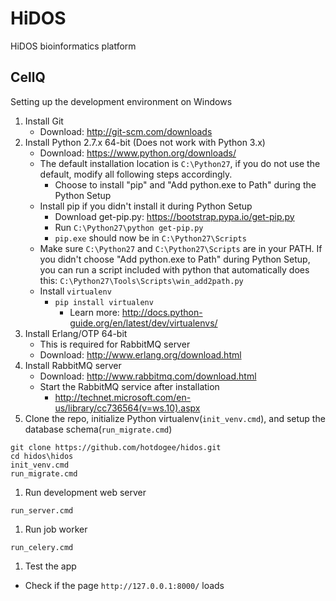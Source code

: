 # HiDOS
HiDOS bioinformatics platform
## CellQ
Setting up the development environment on Windows
1. Install Git
   * Download: http://git-scm.com/downloads
1. Install Python 2.7.x 64-bit (Does not work with Python 3.x)
   * Download: https://www.python.org/downloads/
   * The default installation location is `C:\Python27`, if you do not use the default, modify all following steps accordingly.
     * Choose to install "pip" and "Add python.exe to Path" during the Python Setup
   * Install pip if you didn't install it during Python Setup
     * Download get-pip.py: https://bootstrap.pypa.io/get-pip.py
     * Run `C:\Python27\python get-pip.py`
     * `pip.exe` should now be in `C:\Python27\Scripts`
   * Make sure `C:\Python27` and `C:\Python27\Scripts` are in your PATH. If you didn't choose "Add python.exe to Path" during Python Setup, you can run a script included with python that automatically does this: `C:\Python27\Tools\Scripts\win_add2path.py`
   * Install `virtualenv`
     * `pip install virtualenv`
       * Learn more: http://docs.python-guide.org/en/latest/dev/virtualenvs/
1. Install Erlang/OTP 64-bit
   * This is required for RabbitMQ server
   * Download: http://www.erlang.org/download.html
1. Install RabbitMQ server
   * Download: http://www.rabbitmq.com/download.html
   * Start the RabbitMQ service after installation
     * http://technet.microsoft.com/en-us/library/cc736564(v=ws.10).aspx
1. Clone the repo, initialize Python virtualenv(`init_venv.cmd`), and setup the database schema(`run_migrate.cmd`)
```
git clone https://github.com/hotdogee/hidos.git
cd hidos\hidos
init_venv.cmd
run_migrate.cmd
```
1. Run development web server
```
run_server.cmd
```
1. Run job worker
```
run_celery.cmd
```
1. Test the app
  * Check if the page `http://127.0.0.1:8000/` loads
